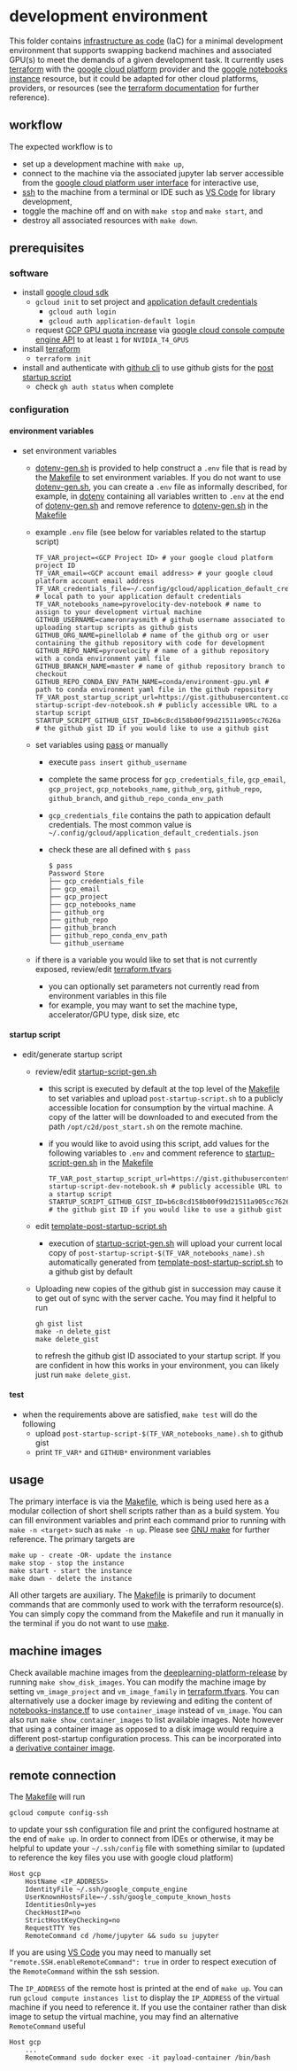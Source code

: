 # development environment

This folder contains [infrastructure as code][IaC] (IaC) for a minimal development environment that supports swapping backend machines and associated GPU(s) to meet the demands of a given development task. It currently uses [terraform][terraform] with the [google cloud platform][gcpsdk] provider and the [google notebooks instance][gni] resource, but it could be adapted for other cloud platforms, providers, or resources (see the [terraform documentation][tfmdocs] for further reference).

## workflow
The expected workflow is to

- set up a development machine with `make up`, 
- connect to the machine via the associated jupyter lab server accessible from the [google cloud platform user interface][gcpui] for interactive use, 
- [ssh](#remote-connection) to the machine from a terminal or IDE such as [VS Code][vscodessh] for library development,
- toggle the machine off and on with `make stop` and `make start`, and
- destroy all associated resources with `make down`.

## prerequisites
### software 

- install [google cloud sdk][gcpsdk]
  - `gcloud init` to set project and [application default credentials][adc]
    - `gcloud auth login`
    - `gcloud auth application-default login`
  - request [GCP GPU quota increase][gcpgpuquota] via [google cloud console compute engine API][gcpconsolequota] to at least `1` for `NVIDIA_T4_GPUS`
- install [terraform][terraform]
  - `terraform init`
- install and authenticate with [github cli][ghcli] to use github gists for the [post startup script](#startup-script)
  - check `gh auth status` when complete

### configuration

#### environment variables

- set environment variables
  - [dotenv-gen.sh](dev/terraform/gcp/notebooks/dotenv-gen.sh) is provided to help construct a `.env` file that is read by the [Makefile](.Makefile) to set environment variables. If you do not want to use [dotenv-gen.sh](dev/terraform/gcp/notebooks/dotenv-gen.sh), you can create a `.env` file as informally described, for example, in [dotenv][python-dotenv] containing all variables written to `.env` at the end of [dotenv-gen.sh](dev/terraform/gcp/notebooks/dotenv-gen.sh) and remove reference to [dotenv-gen.sh](dev/terraform/gcp/notebooks/dotenv-gen.sh) in the [Makefile](./Makefile)
  - example `.env` file (see below for variables related to the startup script)
    ```shell
    TF_VAR_project=<GCP Project ID> # your google cloud platform project ID
    TF_VAR_email=<GCP account email address> # your google cloud platform account email address
    TF_VAR_credentials_file=~/.config/gcloud/application_default_credentials.json # local path to your application default credentials
    TF_VAR_notebooks_name=pyrovelocity-dev-notebook # name to assign to your development virtual machine
    GITHUB_USERNAME=cameronraysmith # github username associated to uploading startup scripts as github gists
    GITHUB_ORG_NAME=pinellolab # name of the github org or user containing the github repository with code for development
    GITHUB_REPO_NAME=pyrovelocity # name of a github repository with a conda environment yaml file
    GITHUB_BRANCH_NAME=master # name of github repository branch to checkout
    GITHUB_REPO_CONDA_ENV_PATH_NAME=conda/environment-gpu.yml # path to conda environment yaml file in the github repository
    TF_VAR_post_startup_script_url=https://gist.githubusercontent.com/githubusername/b6c8cd158b00f99d21511a905cc7626a/raw/post-startup-script-dev-notebook.sh # publicly accessible URL to a startup script
    STARTUP_SCRIPT_GITHUB_GIST_ID=b6c8cd158b00f99d21511a905cc7626a # the github gist ID if you would like to use a github gist
    ```
  - set variables using [pass][pass] or manually
    - execute `pass insert github_username`
    - complete the same process for `gcp_credentials_file`, `gcp_email`, `gcp_project`, `gcp_notebooks_name`, `github_org`, `github_repo`, `github_branch`, and `github_repo_conda_env_path`
    - `gcp_credentials_file` contains the path to appication default credentials. The most common value is `~/.config/gcloud/application_default_credentials.json`
    - check these are all defined with `$ pass`

      ```shell
      $ pass
      Password Store
      ├── gcp_credentials_file
      ├── gcp_email
      ├── gcp_project
      ├── gcp_notebooks_name
      ├── github_org
      ├── github_repo
      ├── github_branch
      ├── github_repo_conda_env_path
      └── github_username
      ```

  - if there is a variable you would like to set that is not currently exposed, review/edit [terraform.tfvars](dev/terraform/gcp/notebooks/terraform.tfvars)
    - you can optionally set parameters not currently read from environment variables in this file
    - for example, you may want to set the machine type, accelerator/GPU type, disk size, etc 

#### startup script
- edit/generate startup script
  - review/edit [startup-script-gen.sh](dev/terraform/gcp/notebooks/startup-script-gen.sh)
    - this script is executed by default at the top level of the [Makefile](./Makefile) to set variables and upload `post-startup-script.sh` to a publicly accessible location for consumption by the virtual machine. A copy of the latter will be downloaded to and executed from the path `/opt/c2d/post_start.sh` on the remote machine.
    - if you would like to avoid using this script, add values for the following variables to `.env` and comment reference to [startup-script-gen.sh](dev/terraform/gcp/notebooks/startup-script-gen.sh) in the [Makefile](.Makefile)

      ```shell
      TF_VAR_post_startup_script_url=https://gist.githubusercontent.com/githubusername/b6c8cd158b00f99d21511a905cc7626a/raw/post-startup-script-dev-notebook.sh # publicly accessible URL to a startup script
      STARTUP_SCRIPT_GITHUB_GIST_ID=b6c8cd158b00f99d21511a905cc7626a # the github gist ID if you would like to use a github gist
      ```

  - edit [template-post-startup-script.sh](dev/terraform/gcp/notebooks/template-post-startup-script.sh)
    - execution of [startup-script-gen.sh](dev/terraform/gcp/notebooks/startup-script-gen.sh) will upload your current local copy of `post-startup-script-$(TF_VAR_notebooks_name).sh` automatically generated from [template-post-startup-script.sh](dev/terraform/gcp/notebooks/template-post-startup-script.sh) to a github gist by default
  - Uploading new copies of the github gist in succession may cause it to get out of sync with the server cache. You may find it helpful to run 

    ```shell
    gh gist list
    make -n delete_gist
    make delete_gist
    ```

    to refresh the github gist ID associated to your startup script. If you are confident in how this works in your environment, you can likely just run `make delete_gist`.


#### test
- when the requirements above are satisfied, `make test` will do the following
  - upload `post-startup-script-$(TF_VAR_notebooks_name).sh` to github gist
  - print `TF_VAR*` and `GITHUB*` environment variables

## usage 

The primary interface is via the [Makefile](./Makefile), which is being used here as a modular collection of short shell scripts rather than as a build system. You can fill environment variables and print each command prior to running with `make -n <target>` such as `make -n up`. Please see [GNU make][make] for further reference. The primary targets are

    make up - create -OR- update the instance
    make stop - stop the instance
    make start - start the instance
    make down - delete the instance
    
All other targets are auxiliary. The [Makefile](./Makefile) is primarily to document commands that are commonly used to work with the terraform resource(s). You can simply copy the command from the Makefile and run it manually in the terminal if you do not want to use [make][make].

## machine images

Check available machine images from the [deeplearning-platform-release](https://gcr.io/deeplearning-platform-release) by running `make show_disk_images`. You can modify the machine image by setting `vm_image_project` and `vm_image_family` in [terraform.tfvars](dev/terraform/gcp/notebooks/terraform.tfvars). You can alternatively use a docker image by reviewing and editing the content of [notebooks-instance.tf](dev/terraform/gcp/notebooks/notebooks-instance.tf) to use `container_image` instead of `vm_image`. You can also run `make show_container_images` to list available images. Note however that using a container image as opposed to a disk image would require a different post-startup configuration process. This can be incorporated into a [derivative container image][dci].

## remote connection

The [Makefile](./Makefile) will run

```shell
gcloud compute config-ssh
```

to update your ssh configuration file and print the configured hostname at the end of `make up`. In order to connect from IDEs or otherwise, it may be helpful to update your `~/.ssh/config` file with something similar to (updated to reference the key files you use with google cloud platform)

```shell
Host gcp
    HostName <IP_ADDRESS>
    IdentityFile ~/.ssh/google_compute_engine
    UserKnownHostsFile=~/.ssh/google_compute_known_hosts
    IdentitiesOnly=yes
    CheckHostIP=no
    StrictHostKeyChecking=no
    RequestTTY Yes
    RemoteCommand cd /home/jupyter && sudo su jupyter
```

If you are using [VS Code][vscodessh] you may need to manually set `"remote.SSH.enableRemoteCommand": true` in order to respect execution of the `RemoteCommand` within the ssh session.

The `IP_ADDRESS` of the remote host is printed at the end of `make up`. You can run `gcloud compute instances list` to display the `IP_ADDRESS` of the virtual machine if you need to reference it.
If you use the container rather than disk image to setup the virtual machine, you may find an alternative `RemoteCommand` useful

```shell
Host gcp
    ...
    RemoteCommand sudo docker exec -it payload-container /bin/bash
```


[IaC]: https://en.wikipedia.org/wiki/Infrastructure_as_code
[terraform]: https://developer.hashicorp.com/terraform/tutorials/gcp-get-started/install-cli
[gcpsdk]: https://cloud.google.com/sdk/docs/install
[gni]: https://registry.terraform.io/providers/hashicorp/google/latest/docs/resources/notebooks_instance
[tfmdocs]: https://developer.hashicorp.com/terraform/docs
[gcpui]: https://console.cloud.google.com/vertex-ai/workbench/list/instances
[vscodessh]: https://code.visualstudio.com/docs/remote/ssh
[adc]: https://cloud.google.com/docs/authentication/provide-credentials-adc
[gcpgpuquota]: https://cloud.google.com/compute/quotas#gpu_quota
[gcpconsolequota]: https://console.cloud.google.com/apis/api/compute.googleapis.com/quotas
[python-dotenv]: https://github.com/theskumar/python-dotenv#file-format
[ghcli]: https://cli.github.com
[pass]: https://www.passwordstore.org/
[make]: https://www.gnu.org/software/make/
[dci]: https://cloud.google.com/deep-learning-containers/docs/derivative-container
